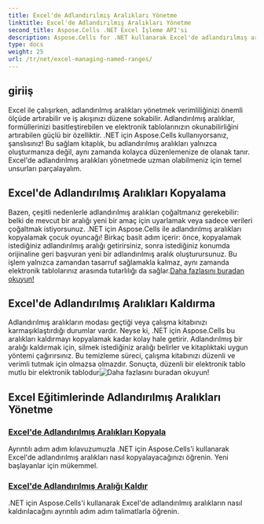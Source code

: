 ```yaml
---
title: Excel'de Adlandırılmış Aralıkları Yönetme
linktitle: Excel'de Adlandırılmış Aralıkları Yönetme
second_title: Aspose.Cells .NET Excel İşleme API'si
description: Aspose.Cells for .NET kullanarak Excel'de adlandırılmış aralıkları yönetmeye ilişkin kapsamlı eğitimleri keşfedin. Yeni başlayanlar ve ileri düzey kullanıcılar için mükemmeldir.
type: docs
weight: 25
url: /tr/net/excel-managing-named-ranges/
---
```

## giriiş

Excel ile çalışırken, adlandırılmış aralıkları yönetmek verimliliğinizi önemli ölçüde artırabilir ve iş akışınızı düzene sokabilir. Adlandırılmış aralıklar, formüllerinizi basitleştirebilen ve elektronik tablolarınızın okunabilirliğini artırabilen güçlü bir özelliktir. .NET için Aspose.Cells kullanıyorsanız, şanslısınız! Bu sağlam kitaplık, bu adlandırılmış aralıkları yalnızca oluşturmanıza değil, aynı zamanda kolayca düzenlemenize de olanak tanır. Excel'de adlandırılmış aralıkları yönetmede uzman olabilmeniz için temel unsurları parçalayalım.

## Excel'de Adlandırılmış Aralıkları Kopyalama

Bazen, çeşitli nedenlerle adlandırılmış aralıkları çoğaltmanız gerekebilir: belki de mevcut bir aralığı yeni bir amaç için uyarlamak veya sadece verileri çoğaltmak istiyorsunuz. .NET için Aspose.Cells ile adlandırılmış aralıkları kopyalamak çocuk oyuncağı! Birkaç basit adım içerir: önce, kopyalamak istediğiniz adlandırılmış aralığı getirirsiniz, sonra istediğiniz konumda orijinaline geri başvuran yeni bir adlandırılmış aralık oluşturursunuz. Bu işlem yalnızca zamandan tasarruf sağlamakla kalmaz, aynı zamanda elektronik tablolarınız arasında tutarlılığı da sağlar.[Daha fazlasını buradan okuyun!](./copy-named-ranges/)

## Excel'de Adlandırılmış Aralıkları Kaldırma

 Adlandırılmış aralıkların modası geçtiği veya çalışma kitabınızı karmaşıklaştırdığı durumlar vardır. Neyse ki, .NET için Aspose.Cells bu aralıkları kaldırmayı kopyalamak kadar kolay hale getirir. Adlandırılmış bir aralığı kaldırmak için, silmek istediğiniz aralığı belirler ve kitaplıktaki uygun yöntemi çağırırsınız. Bu temizleme süreci, çalışma kitabınızı düzenli ve verimli tutmak için olmazsa olmazdır. Sonuçta, düzenli bir elektronik tablo mutlu bir elektronik tablodur![Daha fazlasını buradan okuyun!](./remove-named-range/)

## Excel Eğitimlerinde Adlandırılmış Aralıkları Yönetme
### [Excel'de Adlandırılmış Aralıkları Kopyala](./copy-named-ranges/)
Ayrıntılı adım adım kılavuzumuzla .NET için Aspose.Cells'i kullanarak Excel'de adlandırılmış aralıkları nasıl kopyalayacağınızı öğrenin. Yeni başlayanlar için mükemmel.
### [Excel'de Adlandırılmış Aralığı Kaldır](./remove-named-range/)
.NET için Aspose.Cells'i kullanarak Excel'de adlandırılmış aralıkların nasıl kaldırılacağını ayrıntılı adım adım talimatlarla öğrenin.